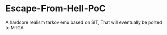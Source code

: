 # Escape-From-Hell-PoC
A hardcore realism tarkov emu based on SIT, That will eventually be ported to MTGA
